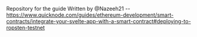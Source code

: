 Repository for the guide Written by @Nazeeh21 -- https://www.quicknode.com/guides/ethereum-development/smart-contracts/integrate-your-svelte-app-with-a-smart-contract#deploying-to-ropsten-testnet
